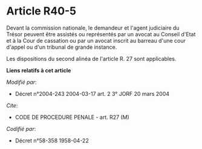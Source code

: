 # Article R40-5

Devant la commission nationale, le demandeur et l'agent judiciaire du Trésor peuvent être assistés ou représentés par un
avocat au Conseil d'Etat et à la Cour de cassation ou par un avocat inscrit au barreau d'une cour d'appel ou d'un tribunal de
grande instance.

Les dispositions du second alinéa de l'article R. 27 sont applicables.

**Liens relatifs à cet article**

_Modifié par_:

  - Décret n°2004-243 2004-03-17 art. 2 3° JORF 20 mars 2004

_Cite_:

  - CODE DE PROCEDURE PENALE - art. R27 (M)

_Codifié par_:

  - Décret n°58-358 1958-04-22
